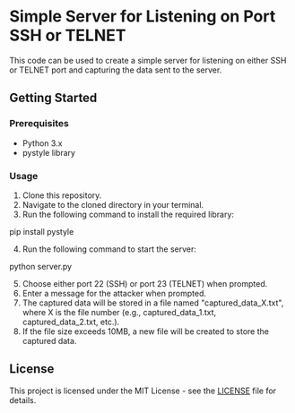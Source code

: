 # Simple Server for Listening on Port SSH or TELNET

This code can be used to create a simple server for listening on either SSH or TELNET port and capturing the data sent to the server.

## Getting Started

### Prerequisites

- Python 3.x
- pystyle library

### Usage

1. Clone this repository.
2. Navigate to the cloned directory in your terminal.
3. Run the following command to install the required library:

pip install pystyle

4. Run the following command to start the server:

python server.py

5. Choose either port 22 (SSH) or port 23 (TELNET) when prompted.
6. Enter a message for the attacker when prompted.
7. The captured data will be stored in a file named "captured_data_X.txt", where X is the file number (e.g., captured_data_1.txt, captured_data_2.txt, etc.).
8. If the file size exceeds 10MB, a new file will be created to store the captured data.

## License

This project is licensed under the MIT License - see the [LICENSE](LICENSE) file for details.

